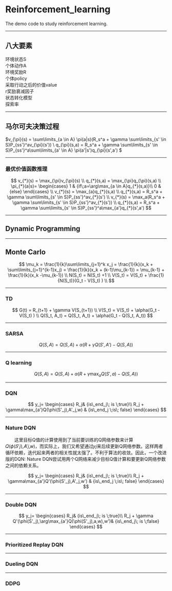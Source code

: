 # Reinforcement_learning
The demo code to study reinforcement learning. 

---
## 八大要素   
环境状态S  
个体动作A  
环境奖励R  
个体policy  
采取行动之后的价值value  
r奖励衰减因子  
状态转化模型  
探索率  

---
## 马尔可夫决策过程
$v_{\pi}(s) = \sum\limits_{a \in A} \pi(a|s)(R_s^a + \gamma \sum\limits_{s' \in S}P_{ss'}^av_{\pi}(s')) \\
q_{\pi}(s,a) = R_s^a + \gamma \sum\limits_{s' \in S}P_{ss'}^a\sum\limits_{a' \in A} \pi(a'|s')q_{\pi}(s',a')
$

---

### 最优价值函数推理  
$$
v_{*}(s) = \max_{\pi}v_{\pi}(s) \\ 
q_{*}(s,a) = \max_{\pi}q_{\pi}(s,a) \\
\pi_{*}(a|s)= \begin{cases} 1 & {if\;a=\arg\max_{a \in A}q_{*}(s,a)}\\ 0 & {else} \end{cases} \\
v_{*}(s) = \max_{a}q_{*}(s,a) \\
q_{*}(s,a) = R_s^a + \gamma \sum\limits_{s' \in S}P_{ss'}^av_{*}(s') \\  
v_{*}(s) = \max_a(R_s^a + \gamma \sum\limits_{s' \in S}P_{ss'}^av_{*}(s')) \\
q_{*}(s,a) = R_s^a + \gamma \sum\limits_{s' \in S}P_{ss'}^a\max_{a'}q_{*}(s',a')
$$

---
## Dynamic Programming  


---
## Monte Carlo  

$$
\mu_k = \frac{1}{k}\sum\limits_{j=1}^k x_j = \frac{1}{k}(x_k + \sum\limits_{j=1}^{k-1}x_j) =  \frac{1}{k}(x_k + (k-1)\mu_{k-1}) = \mu_{k-1} +  \frac{1}{k}(x_k -\mu_{k-1}) \\ 
N(S_t) = N(S_t)  +1 \\
V(S_t) = V(S_t)  + \frac{1}{N(S_t)}(G_t -  V(S_t) ) \\
$$

---
### TD   

$$
G(t) = R_{t+1} + \gamma V(S_{t+1}) \\
V(S_t) = V(S_t)  + \alpha(G_t -  V(S_t) ) \\
Q(S_t, A_t) = Q(S_t, A_t) + \alpha(G_t -  Q(S_t, A_t))
$$


---
### SARSA  
$$
Q(S,A) = Q(S,A) + \alpha(R+\gamma Q(S',A') - Q(S,A))
$$

---
### Q learning  

$$
Q(S,A) = Q(S,A) + \alpha(R+\gamma \max_aQ(S',a) - Q(S,A))
$$

---
### DQN 

$$
y_j= \begin{cases} R_j& {is\_end_j\; is \;true}\\ R_j + \gamma\max_{a'}Q(\phi(S'_j),A'_j,w) & {is\_end_j \;is\; false} \end{cases}
$$

---
### Nature DQN  
　　这里目标Q值的计算使用到了当前要训练的Q网络参数来计算𝑄(𝜙(𝑆′𝑗),𝐴′𝑗,𝑤)，而实际上，我们又希望通过𝑦𝑗来后续更新Q网络参数。这样两者循环依赖，迭代起来两者的相关性就太强了。不利于算法的收敛。因此，一个改进版的DQN: Nature DQN尝试用两个Q网络来减少目标Q值计算和要更新Q网络参数之间的依赖关系。

$$
y_j= \begin{cases} R_j& {is\_end_j\; is \;true}\\ R_j + \gamma\max_{a'}Q'(\phi(S'_j),A'_j,w') & {is\_end_j \;is\; false} \end{cases}
$$

---
### Double DQN  

$$
y_j= \begin{cases} R_j& {is\_end_j\; is \;true}\\ R_j + \gamma Q'(\phi(S'_j),\arg\max_{a'}Q(\phi(S'_j),a,w),w')& {is\_end_j\; is \;false} \end{cases}
$$

---
### Prioritized Replay DQN


---
### Dueling DQN  

---
### DDPG
 
